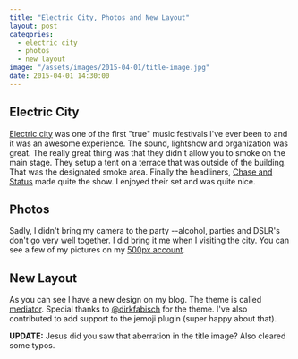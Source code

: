 ```yaml
---
title: "Electric City, Photos and New Layout"
layout: post
categories:
  - electric city
  - photos
  - new layout
image: "/assets/images/2015-04-01/title-image.jpg"
date: 2015-04-01 14:30:00
---
```


## Electric City
[Electric city](http://electriccity.ro) was one of the first "true" music festivals I've ever been to and it was an awesome experience. The sound, lightshow and organization was great. The really great thing was that they didn't allow you to smoke on the main stage. They setup a tent on a terrace that was outside of the building. That was the designated smoke area.
Finally the headliners, [Chase and Status](http://chaseandstatus.co.uk) made quite the show. I enjoyed their set and was quite nice.
## Photos
Sadly, I didn't bring my camera to the party --alcohol, parties and DSLR's don't go very well together. I did bring it me when I visiting the city. You can see a few of my pictures on my [500px account](http://500px.com/robertiagar).
## New Layout
As you can see I have a new design on my blog. The theme is called [mediator](https://github.com/dirkfabisch/mediator). Special thanks to [@dirkfabisch](https://twitter.com/dirkfabisch) for the theme. I've also contributed to add support to the jemoji plugin (super happy about that).

**UPDATE:** Jesus did you saw that aberration in the title image? Also cleared some typos.
